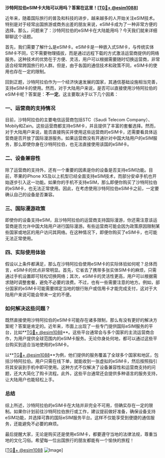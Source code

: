 **沙特阿拉伯eSIM卡大陆可以用吗？答案在这里！[[TG💪+ @esim1088](https://t.me/s/esim1088)]**

近年来，随着国际旅行的普及和科技的进步，越来越多的人开始关注eSIM技术。特别是对于经常出国旅游或商务出差的朋友来说，eSIM卡成为了一种非常方便的选择。那么，问题来了：沙特阿拉伯的eSIM卡在大陆能用吗？今天我们就来详细聊聊这个话题。

首先，我们需要了解什么是eSIM卡。eSIM卡是一种嵌入式SIM卡，与传统实体SIM卡不同，它不需要物理插拔，而是通过远程下载的方式激活运营商提供的网络服务。这种技术的优势在于方便、灵活，用户可以根据需要随时切换运营商，非常适合经常跨国旅行的人群。但是，由于各国的通信技术和政策不同，eSIM卡的使用也存在一定的限制。

回到正题，沙特阿拉伯作为一个经济快速发展的国家，其通信基础设施相当完善，支持eSIM卡的使用。然而，对于大陆用户来说，是否可以直接使用沙特阿拉伯的eSIM卡呢？答案是：**不一定**。这主要取决于以下几个因素：

### 一、运营商的支持情况

目前，沙特阿拉伯的主要电信运营商包括STC（Saudi Telecom Company）、Mobily和Zain。这些运营商都支持eSIM卡，并且提供了丰富的套餐选择。然而，对于大陆用户来说，能否直接购买并使用这些运营商的eSIM卡，还需要看具体运营商是否开放了国际漫游服务。如果运营商没有开通针对中国大陆用户的eSIM服务，那么即使你身在沙特阿拉伯，也无法直接使用该国的eSIM卡。

### 二、设备兼容性

除了运营商的支持外，还有一个重要的因素是你的设备是否支持eSIM功能。目前，苹果的iPhone XS及以上机型已经全面支持eSIM技术，而部分安卓手机也开始逐步引入这一功能。如果你的手机不支持eSIM，那么即便你购买了沙特阿拉伯的eSIM卡，也无法正常使用。因此，在考虑使用沙特阿拉伯eSIM卡之前，一定要确认自己的设备是否兼容。

### 三、国际漫游政策

即使你的设备支持eSIM，且沙特阿拉伯的运营商支持国际漫游，你还需注意该运营商是否允许中国大陆用户进行国际漫游。有些运营商可能会因为政策原因限制某些国家或地区的用户访问其网络。在这种情况下，即便你购买了eSIM卡，也可能无法正常使用。

### 四、实际使用体验

假设以上条件都满足，那么在沙特阿拉伯使用eSIM卡的实际体验如何呢？总体而言，eSIM卡的优点非常明显。首先，它省去了携带多张实体SIM卡的麻烦，只需通过手机设置即可轻松切换网络；其次，eSIM卡的灵活性更高，用户可以根据需求随时调整套餐，避免不必要的浪费。不过，也有一些需要注意的地方。例如，部分国家的eSIM卡可能需要绑定当地的银行账户或信用卡才能完成支付，这对于大陆用户来说可能会带来一定的不便。

### 如何解决这些问题？

既然直接使用沙特阿拉伯的eSIM卡可能存在诸多限制，那么有没有更好的解决方案呢？答案是肯定的。近年来，市面上出现了一些专门提供国际eSIM服务的平台，比如**[TG💪+ @esim1088](https://t.me/s/esim1088)**。这些平台通常会与多个国家的主流运营商合作，为用户提供全球范围内的eSIM卡服务。无论你身处何地，都可以通过这些平台购买到适合当地使用的eSIM卡。

以**[TG💪+ @esim1088](https://t.me/s/esim1088)**为例，他们提供的服务覆盖了全球多个国家和地区，包括沙特阿拉伯。用户只需在线下单，就能收到一张虚拟的eSIM卡，然后按照指引将其安装到手机中即可使用。这种方式不仅解决了设备兼容性和运营商支持的问题，还大大简化了购卡流程。此外，这些平台通常还会提供多种语言的服务支持，让大陆用户也能轻松上手。

### 总结

综上所述，沙特阿拉伯的eSIM卡在大陆并非完全不可用，但确实存在一定的限制。如果你计划前往沙特阿拉伯旅行或工作，建议提前做好准备，确保设备支持eSIM功能，并选择可靠的国际eSIM服务平台。这样不仅能享受到便捷的通信服务，还能避免不必要的麻烦。

最后提醒大家，无论是购买还是使用eSIM卡，都要遵守当地的法律法规，尊重当地的文化习俗。希望每一位出国旅行的朋友都能有一个愉快的旅程！

[[TG💪+ @esim1088](https://t.me/s/esim1088) ![Image](https://i.postimg.cc/4NQfJmqS/Snipaste-2025-05-13-00-14-12.png)]